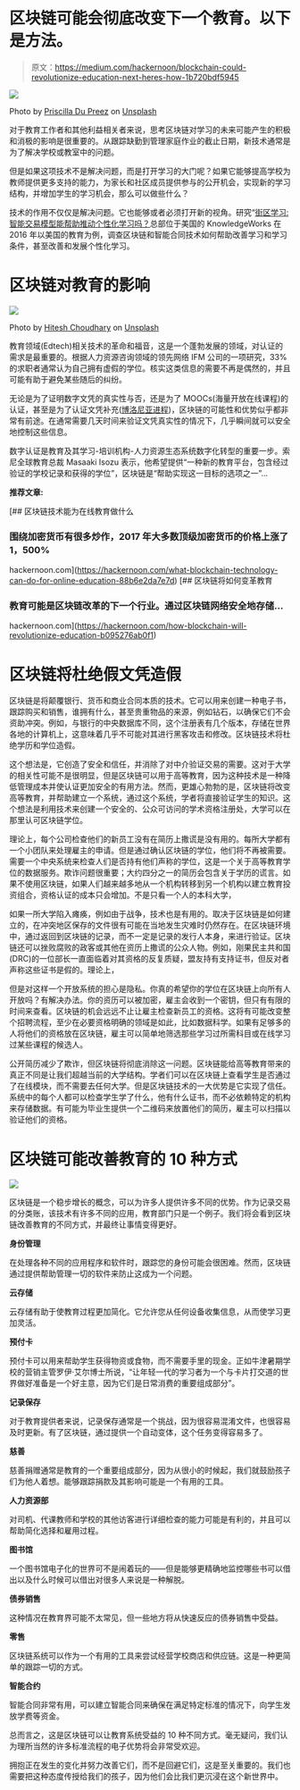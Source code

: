 # 区块链可能会彻底改变下一个教育。以下是方法。

> 原文：<https://medium.com/hackernoon/blockchain-could-revolutionize-education-next-heres-how-1b720bdf5945>

![](img/1c3d18dbd54294870b5bf4aa90921451.png)

Photo by [Priscilla Du Preez](https://unsplash.com/@priscilladupreez?utm_source=medium&utm_medium=referral) on [Unsplash](https://unsplash.com?utm_source=medium&utm_medium=referral)

对于教育工作者和其他利益相关者来说，思考区块链对学习的未来可能产生的积极和消极的影响是很重要的。从跟踪缺勤到管理家庭作业的截止日期，新技术通常是为了解决学校或教室中的问题。

但是如果这项技术不是解决问题，而是打开学习的大门呢？如果它能够提高学校为教师提供更多支持的能力，为家长和社区成员提供参与的公开机会，实现新的学习结构，并增加学生的学习机会，那么可以做些什么？

技术的作用不仅仅是解决问题。它也能够或者必须打开新的视角。研究“[街区学习:智能交易模型能帮助推动个性化学习吗？](http://www.finyear.com/attachment/707419/)总部位于美国的 KnowledgeWorks 在 2016 年以美国的教育为例，调查区块链和智能合同技术如何帮助改善学习和学习条件，甚至改善和发展个性化学习。

# 区块链对教育的影响

![](img/c8c349d9ee727d7d6397198ee5374dc7.png)

Photo by [Hitesh Choudhary](https://unsplash.com/@hiteshchoudhary?utm_source=medium&utm_medium=referral) on [Unsplash](https://unsplash.com?utm_source=medium&utm_medium=referral)

教育领域(Edtech)相关技术的革命和福音，这是一个蓬勃发展的领域，对认证的需求是最重要的。根据人力资源咨询领域的领先网络 IFM 公司的一项研究，33%的求职者通常认为自己拥有虚假的学位。核实这类信息的需要不再是偶然的，并且可能有助于避免某些随后的纠纷。

无论是为了证明数字文凭的真实性与否，还是为了 MOOCs(海量开放在线课程)的认证，甚至是为了认证文凭补充([博洛尼亚进程](https://en.wikipedia.org/wiki/Bologna_Process))，区块链的可能性和优势似乎都非常有前途。在通常需要几天时间来验证文凭真实性的情况下，几乎瞬间就可以安全地控制这些信息。

数字认证是教育及其学习-培训机构-人力资源生态系统数字化转型的重要一步。索尼全球教育总裁 Masaaki Isozu 表示，他希望提供“一种新的教育平台，包含经过验证的学校记录和获得的学位”，区块链是“帮助实现这一目标的选项之一”…

**推荐文章:**

[](https://hackernoon.com/what-blockchain-technology-can-do-for-online-education-88b6e2da7e7d) [## 区块链技术能为在线教育做什么

### 围绕加密货币有很多炒作，2017 年大多数顶级加密货币的价格上涨了 1，500%

hackernoon.com](https://hackernoon.com/what-blockchain-technology-can-do-for-online-education-88b6e2da7e7d) [](https://hackernoon.com/how-blockchain-will-revolutionize-education-b095276ab0f1) [## 区块链将如何变革教育

### 教育可能是区块链改革的下一个行业。通过区块链网络安全地存储…

hackernoon.com](https://hackernoon.com/how-blockchain-will-revolutionize-education-b095276ab0f1) 

# 区块链将杜绝假文凭造假

区块链是将颠覆银行、货币和商业合同本质的技术。它可以用来创建一种电子书，跟踪购买和销售，谁拥有什么，甚至贵重物品的来源，例如钻石，以确保它们不会资助冲突。例如，与银行的中央数据库不同，这个注册表有几个版本，存储在世界各地的计算机上，这意味着几乎不可能对其进行黑客攻击和修改。区块链技术将杜绝学历和学位造假。

这个想法是，它创造了安全和信任，并消除了对中介验证交易的需要。这对于大学的相关性可能不是很明显，但是区块链可以用于高等教育，因为这种技术是一种降低管理成本并使认证更加安全的有用方法。然而，更雄心勃勃的是，区块链将改变高等教育，并帮助建立一个系统，通过这个系统，学者将直接验证学生的知识。这个想法是利用技术来创建一个安全的、公众可访问的学术资格注册处，大学可以在那里认可区块链学位。

理论上，每个公司检查他们的新员工没有在简历上撒谎是没有用的。每所大学都有一个小团队来处理雇主的申请。但是通过确认区块链的学位，他们将不再被需要。需要一个中央系统来检查人们是否持有他们声称的学位，这是一个关于高等教育学位的数据服务。欺诈问题很重要；大约四分之一的简历会包含关于学历的谎言。如果不使用区块链，如果人们越来越多地从一个机构转移到另一个机构以建立教育投资组合，资格认证的成本只会增加。不是只看一个人的本科大学，

如果一所大学陷入瘫痪，例如由于战争，技术也是有用的。取决于区块链是如何建立的，在冲突地区保存的文件很有可能在当地发生灾难时仍然存在。在区块链环境中，通过返回到区块链的记录，而不一定是记录的发行人本身，来进行验证。区块链还可以挫败腐败的政客或其他在资历上撒谎的公众人物。例如，刚果民主共和国(DRC)的一位部长一直面临着对其资格的反复质疑，盟友持有支持证书，但反对者声称这些证书是假的。理论上，

但是对这样一个开放系统的担心是隐私。你真的希望你的学位在区块链上向所有人开放吗？有解决办法。你的资历可以被加密，雇主会收到一个密钥，但只有有限的时间来查看。区块链的机会远远不止让雇主检查新员工的资格。这将有可能改变整个招聘流程，至少在必要资格明确的领域是如此，比如数据科学。如果有足够多的人将他们的资格放在区块链，雇主可以简单地筛选那些学习过所需科目或在线学习过某些课程的候选人。

公开简历减少了欺诈，但区块链将彻底消除这一问题。区块链能给高等教育带来的真正不同是让我们超越当前的大学结构。学者们可以在区块链上查看学生是否通过了在线模块，而不需要去任何大学。但是区块链技术的一大优势是它实现了信任。系统中的每个人都可以检查学生学了什么，他有什么证书，而不必依赖特定的机构来存储数据。有可能为毕业生提供一个二维码来放置他们的简历，雇主可以扫描以验证他们的资格。

# 区块链可能改善教育的 10 种方式

![](img/813a4245dee4bc27368252828d9d788e.png)

区块链是一个稳步增长的概念，可以为许多人提供许多不同的优势。作为记录交易的分类账，该技术有许多不同的应用，教育部门只是一个例子。我们将会看到区块链改善教育的不同方式，并最终让事情变得更好。

**身份管理**

在处理各种不同的应用程序和软件时，跟踪您的身份可能会很困难。然而，区块链通过提供帮助管理一切的软件来防止这成为一个问题。

**云存储**

云存储有助于使教育过程更加简化。它允许您从任何设备收集信息，从而使学习更加灵活。

**预付卡**

预付卡可以用来帮助学生获得物资或食物，而不需要手里的现金。正如牛津暑期学校的营销主管罗伊·艾尔博士所说，“让年轻一代的学习者为一个与卡片打交道的世界做好准备是一个好主意，因为它们是日常消费的重要组成部分”。

**记录保存**

对于教育提供者来说，记录保存通常是一个挑战，因为很容易混淆文件，也很容易及时更新。有了区块链，通过提供一个自动变体，这个任务变得容易多了。

**慈善**

慈善捐赠通常是教育的一个重要组成部分，因为从很小的时候起，我们就鼓励孩子们为他人着想。能够跟踪捐款及其影响可能是一个有用的工具。

**人力资源部**

对司机、代课教师和学校的其他访客进行详细检查的能力可能是有利的，并且可以帮助简化选择和雇用过程。

**图书馆**

一个图书馆电子化的世界可不是闹着玩的——但是能够更精确地监控哪些书可以借出以及什么时候可以借出对很多人来说是一种解脱。

**债券销售**

这种情况在教育界可能不太常见，但一些地方将从快速反应的债券销售中受益。

**零售**

区块链系统可以作为一个有用的工具来尝试经营学校商店和供应链。这是一种更简单的跟踪一切的方式。

**智能合约**

智能合同非常有用，可以建立智能合同来确保在满足特定标准的情况下，向学生发放学费等资金。

总而言之，这是区块链可以让教育系统受益的 10 种不同方式。毫无疑问，我们认为理所当然的许多标准流程的电子优势将会非常受欢迎。

拥抱正在发生的变化并努力改善它们，而不是回避它们，这是至关重要的。我们也需要把这种态度传授给我们的孩子，因为他们会比我们更沉浸在这个新世界中。